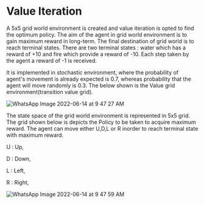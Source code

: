# Value Iteration


A 5x5 grid world environment is created and value iteration is opted to find the optimum policy. The aim of the agent in grid world environment is to gain maximum reward in long-term. The final destination of grid world is to reach terminal states. There are two terminal states : water which has a reward of +10 and fire which provide a reward of -10. Each step taken by the agent a reward of -1 is received.


It is implemented in stochastic environment, where the probability of agent's movement is already expected is 0.7, whereas probability that the agent will move randomly is 0.3. The below shown is the Value grid environment(transition value grid).

![WhatsApp Image 2022-06-14 at 9 47 27 AM](https://user-images.githubusercontent.com/86656428/173492549-aef40418-cc72-4aa0-a610-208cba4a8ccc.jpeg)


The state space of the grid world environment is represented in 5x5 grid. The grid shown below is depicts the Policy to be taken to acquire maximum reward.
The agent can move either U,D,L or R inorder to reach terminal state with maximum reward.

U : Up,

D : Down,

L : Left,
 
R : Right,

![WhatsApp Image 2022-06-14 at 9 47 59 AM](https://user-images.githubusercontent.com/86656428/173492631-a814d3e7-423a-40f3-93ee-1d6483fd69ae.jpeg)

